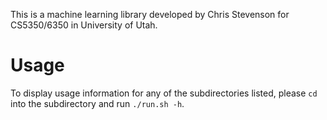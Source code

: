 This is a machine learning library developed by Chris Stevenson for CS5350/6350 in University of Utah.

# Usage
To display usage information for any of the subdirectories listed, please `cd` into the subdirectory and run `./run.sh -h`.
